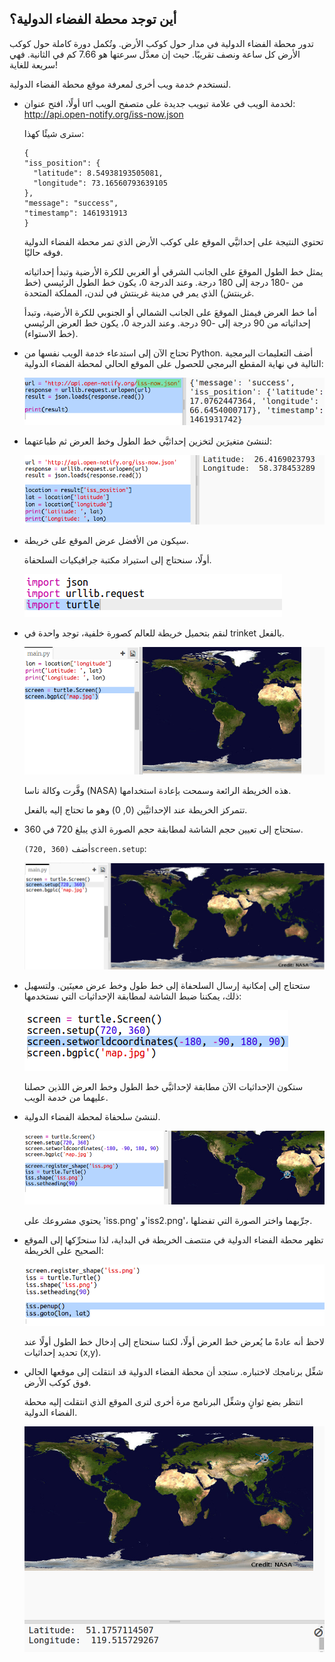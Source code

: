 ## أين توجد محطة الفضاء الدولية؟

تدور محطة الفضاء الدولية في مدار حول كوكب الأرض. وتُكمل دورة كاملة حول كوكب الأرض كل ساعة ونصف تقريبًا. حيث إن معدَّل سرعتها هو 7.66 كم في الثانية. فهي سريعة للغاية! 

لنستخدم خدمة ويب أخرى لمعرفة موقع محطة الفضاء الدولية. 



+ أولًا، افتح عنوان url لخدمة الويب في علامة تبويب جديدة على متصفح الويب: <a href="http://api.open-notify.org/iss-now.json" target="_blank">http://api.open-notify.org/iss-now.json</a>
  
    سترى شيئًا كهذا:
  
    ```
    {
    "iss_position": {
      "latitude": 8.54938193505081, 
      "longitude": 73.16560793639105
    }, 
    "message": "success", 
    "timestamp": 1461931913
    }
    ```
  
    تحتوي النتيجة على إحداثيَّي الموقع على كوكب الأرض الذي تمر محطة الفضاء الدولية فوقه حاليًا. 

    يمثل خط الطول الموقعَ على الجانب الشرقي أو الغربي للكرة الأرضية وتبدأ إحداثياته من -180 درجة إلى 180 درجة. وعند الدرجة 0، يكون خط الطول الرئيسي (خط غرينتش) الذي يمر في مدينة غرينتش في لندن، المملكة المتحدة. 

    أما خط العرض فيمثل الموقعَ على الجانب الشمالي أو الجنوبي للكرة الأرضية، وتبدأ إحداثياته من 90 درجة إلى -90 درجة. وعند الدرجة 0، يكون خط العرض الرئيسي (خط الاستواء). 

+ تحتاج الآن إلى استدعاء خدمة الويب نفسها من Python. أضف التعليمات البرمجية التالية في نهاية المقطع البرمجي للحصول على الموقع الحالي لمحطة الفضاء الدولية:

    ![screenshot](images/iss-location.png)


+ لننشئ متغيرَين لتخزين إحداثيَّي خط الطول وخط العرض ثم طباعتهما:

    ![screenshot](images/iss-coordinates.png)

+ سيكون من الأفضل عرض الموقع على خريطة.

    أولًا، سنحتاج إلى استيراد مكتبة جرافيكيات السلحفاة. 
  
    ![screenshot](images/iss-turtle.png)
  
+ لنقم بتحميل خريطة للعالم كصورة خلفية، توجد واحدة في trinket بالفعل.

    ![screenshot](images/iss-map.png)
  
    وفَّرت وكالة ناسا (NASA) هذه الخريطة الرائعة وسمحت بإعادة استخدامها. 
  
    تتمركز الخريطة عند الإحداثيَّين (0, 0) وهو ما تحتاج إليه بالفعل. 

+ ستحتاج إلى تعيين حجم الشاشة لمطابقة حجم الصورة الذي يبلغ 720 في 360. 

    أضف `(‏360 ,720)screen.setup`:

    ![screenshot](images/iss-setup.png)
  
+ ستحتاج إلى إمكانية إرسال السلحفاة إلى خط طول وخط عرض معينَين. ولتسهيل ذلك، يمكننا ضبط الشاشة لمطابقة الإحداثيات التي نستخدمها:

    ![screenshot](images/iss-world.png) 
  
    ستكون الإحداثيات الآن مطابقة لإحداثيَّي خط الطول وخط العرض اللذين حصلنا عليهما من خدمة الويب. 

+ لننشئ سلحفاة لمحطة الفضاء الدولية. 

    ![screenshot](images/iss-image.png)

    يحتوي مشروعك على 'iss.png' و'iss2.png'، جرِّبهما واختر الصورة التي تفضلها. 

+ تظهر محطة الفضاء الدولية في منتصف الخريطة في البداية، لذا سنحرِّكها إلى الموقع الصحيح على الخريطة:

    ![screenshot](images/iss-plot.png)
  
    لاحظ أنه عادةً ما يُعرض خط العرض أولًا، لكننا سنحتاج إلى إدخال خط الطول أولًا عند تحديد إحداثيات (x,y). 

+ شغِّل برنامجك لاختباره. ستجد أن محطة الفضاء الدولية قد انتقلت إلى موقعها الحالي فوق كوكب الأرض. 

    انتظر بضع ثوانٍ وشغِّل البرنامج مرة أخرى لترى الموقع الذي انتقلت إليه محطة الفضاء الدولية. 

    ![screenshot](images/iss-plotted.png)



